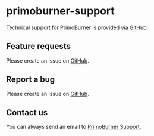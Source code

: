 # primoburner-support

Technical support for PrimoBurner is provided via [GitHub](https://github.com/primoburner/primoburner-support/issues). 

## Feature requests 

Please create an issue on [GitHub](https://github.com/primoburner/primoburner-support/issues).

## Report a bug  

Please create an issue on [GitHub](https://github.com/primoburner/primoburner-support/issues).

## Contact us

You can always send an email to <a href="mailto:support@primoburner.com" title="PrimoBurner Support">PrimoBurner Support</a>.
